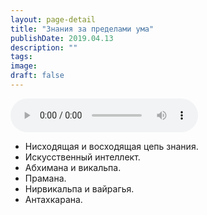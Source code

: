 ```yaml
---
layout: page-detail
title: "Знания за пределами ума"
publishDate: 2019.04.13
description: ""
tags:
image:
draft: false
---
```


<audio title="2019.04.13 - Знания за пределами ума.mp3" src="https://filer-api.advayta.org/v1.0/public/files/75055" controls=""></audio>

* Нисходящая и восходящая цепь знания.
* Искусственный интеллект.
* Абхимана и викальпа.
* Прамана.
* Нирвикальпа и вайрагья.
* Антахкарана.

  
